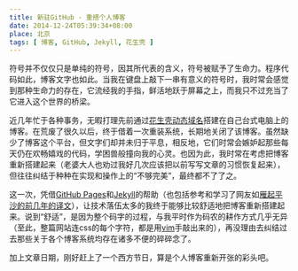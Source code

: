 ```yaml
---
title: 新驻GitHub - 重搭个人博客
date: 2014-12-24T05:39:34+08:00
place: 北京
tags: [ 博客, GitHub, Jekyll, 花生壳 ]
---
```

符号并不仅仅只是单纯的符号，因其所代表的含义，符号被赋予了生命力。程序代码如此，博客文字也如此。当我在键盘上敲下一串有意义的符号时，我时常会感觉到那种生命力的存在，它流经我的手指，鲜活地跃于屏幕之上，而我只不过充当了它进入这个世界的桥梁。

近几年忙于各种事务，无暇打理先前通过[花生壳动态域名]搭建在自己台式电脑上的博客。在荒废了很久以后，终于借着一次重装系统，长期地关闭了该博客。虽然缺少了博客这个平台，但文字们却并未归于平息，相反地，它们时常会嫉妒起那些每天仍在欢畅嬉戏的代码，学困兽般撞向我的心灵。也因为此，我时常在考虑把博客重新搭建起来（老婆大人也劝过我好几次应该把以前写写文章的习惯恢复起来），但往往纠结于种种在实现和操作上的“不够完美”，最终都不了了之。

这一次，凭借[GitHub Pages]和[Jekyll]的帮助（也包括参考和学习了网友如[雁起平沙的前几年的译文]），让技术落伍太多的我终于能够比较舒适地把博客重新搭建起来。说到“舒适”，是因为整个码字的过程，与我平时作为码农的耕作方式几乎无异（至此，整篇网站连css的每个字符，都是用[vim]手敲出来的），再没理由去纠结过去那些关于各个博客系统均存在诸多不便的碎碎念了。

加上文章日期，刚好赶上了一个西方节日，算是个人博客重新开张的彩头吧。

[花生壳动态域名]: http://hsk.oray.com/
[GitHub Pages]: http://pages.github.com/
[Jekyll]: http://github.com/mojombo/jekyll
[雁起平沙的前几年的译文]: http://yanping.me/cn/blog/2011/12/15/building-static-sites-with-jekyll/
[vim]: http://www.vim.org/
